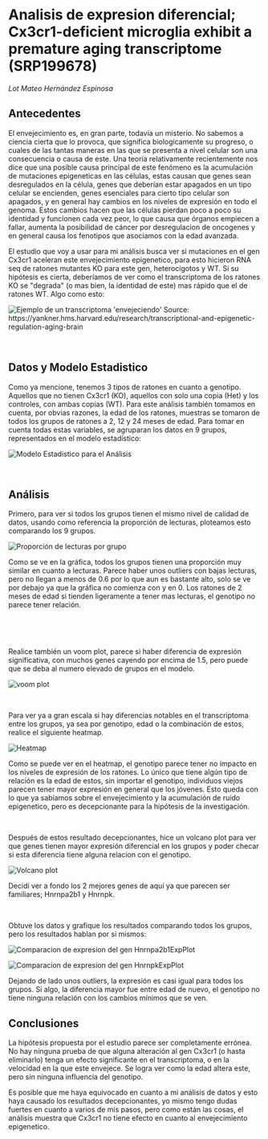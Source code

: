 # Analisis de expresion diferencial; Cx3cr1-deficient microglia exhibit a premature aging transcriptome (SRP199678)

*Lot Mateo Hernández Espinosa*


## Antecedentes
El envejecimiento es, en gran parte, todavía un misterio. No sabemos a ciencia cierta que lo provoca, que significa biologicamente su progreso, o cuales de las tantas maneras en las que se presenta a nivel celular son una consecuencia o causa de este. Una teoría relativamente recientemente nos dice que una posible causa principal de este fenómeno es la acumulación de mutaciones epigeneticas en las células, estas causan que genes sean desregulados en la célula, genes que deberían estar apagados en un tipo celular se encienden, genes esenciales para cierto tipo celular son apagados, y en general hay cambios en los niveles de expresión en todo el genoma. Estos cambios hacen que las células pierdan poco a poco su identidad y funcionen cada vez peor, lo que causa que órganos empiecen a fallar, aumenta la posibilidad de cáncer por desregulacion de oncogenes y en general causa los fenotipos que asociamos con la edad avanzada.

El estudio que voy a usar para mi análisis busca ver si mutaciones en el gen Cx3cr1 aceleran este envejecimiento epigenetico, para esto hicieron RNA seq de ratones mutantes KO para este gen, heterocigotos y WT. Si su hipótesis es cierta, deberíamos de ver como el transcriptoma de los ratones KO se "degrada" (o mas bien, la identidad de este) mas rápido que el de ratones WT. Algo como esto:

![<sup>*Ejemplo de un transcriptoma 'envejeciendo' <br />* Source: https://yankner.hms.harvard.edu/research/transcriptional-and-epigenetic-regulation-aging-brain<sup>](https://yankner.hms.harvard.edu/sites/yankner.hms.harvard.edu/files/research-project-images/Transcriptinal-and-epigenetic-regulation.png)

&nbsp;

## Datos y Modelo Estadistico
Como ya mencione, tenemos 3 tipos de ratones en cuanto a genotipo. Aquellos que no tienen Cx3cr1 (KO), aquellos con solo una copia (Het) y los controles, con ambas copias (WT). Para este análisis también tomamos en cuenta, por obvias razones, la edad de los ratones, muestras se tomaron de todos los grupos de ratones a 2, 12 y 24 meses de edad. Para tomar en cuenta todas estas variables, se agruparan los datos en 9 grupos, representados en el modelo estadístico:

![<sup>*Modelo Estadistico para el Análisis*<sup>](https://raw.githubusercontent.com/lotmta/Proyecto_rnaseq2023/master/plots/Matriz_modelo.png)

&nbsp;

## Análisis
Primero, para ver si todos los grupos tienen el mismo nivel de calidad de datos, usando como referencia la proporción de lecturas, ploteamos esto comparando los 9 grupos.

![<sup>*Proporción de lecturas por grupo*<sup>](https://raw.githubusercontent.com/lotmta/Proyecto_rnaseq2023/master/plots/Asigned_Gene_Prop.png)

Como se ve en la gráfica, todos los grupos tienen una proporción muy similar en cuanto a lecturas. Parece haber unos outliers con bajas lecturas, pero no llegan a menos de 0.6 por lo que aun es bastante alto, solo se ve por debajo ya que la gráfica no comienza con y en 0. Los ratones de 2 meses de edad si tienden ligeramente a tener mas lecturas, el genotipo no parece tener relación.

&nbsp;

&nbsp;

Realice también un voom plot, parece si haber diferencia de expresión significativa, con muchos genes cayendo por encima de 1.5, pero puede que se deba al numero elevado de grupos en el modelo.

![<sup>*voom plot*<sup>](https://raw.githubusercontent.com/lotmta/Proyecto_rnaseq2023/master/plots/voom.png)

&nbsp;

Para ver ya a gran escala si hay diferencias notables en el transcriptoma entre los grupos, ya sea por genotipo, edad o la combinación de estos, realice el siguiente heatmap.

![<sup>*Heatmap*<sup>](https://raw.githubusercontent.com/lotmta/Proyecto_rnaseq2023/master/plots/Heatmap.png)

Como se puede ver en el heatmap, el genotipo parece tener no impacto en los niveles de expresión de los ratones. Lo único que tiene algún tipo de relación es la edad de estos, sin importar el genotipo, individuos viejos parecen tener mayor expresión en general que los jóvenes. Esto queda con lo que ya sabíamos sobre el envejecimiento y la acumulación de ruido epigenetico, pero es decepcionante para la hipótesis de la investigación.

&nbsp;
&nbsp;

Después de estos resultado decepcionantes, hice un volcano plot para ver que genes tienen mayor expresión diferencial en los grupos y poder checar si esta diferencia tiene alguna relacion con el genotipo.

![<sup>*Volcano plot*<sup>](https://raw.githubusercontent.com/lotmta/Proyecto_rnaseq2023/master/plots/volcanoPlot.png)

Decidí ver a fondo los 2 mejores genes de aquí ya que parecen ser familiares; Hnrnpa2b1 y Hnrnpk.

&nbsp;
&nbsp;

Obtuve los datos y grafique los resultados comparando todos los grupos, pero los resultados hablan por si mismos:

![<sup>*Comparacion de expresion del gen Hnrnpa2b1ExpPlot*<sup>](https://raw.githubusercontent.com/lotmta/Proyecto_rnaseq2023/master/plots/Hnrnpa2b1ExpPlot.png)

![<sup>*Comparacion de expresion del gen HnrnpkExpPlot*<sup>](https://raw.githubusercontent.com/lotmta/Proyecto_rnaseq2023/master/plots/HnrnpkExpPlot.png)

Dejando de lado unos outliers, la expresión es casi igual para todos los grupos. Si algo, la diferencia mayor fue entre edad de nuevo, el genotipo no tiene ninguna relación con los cambios mínimos que se ven.

## Conclusiones
La hipótesis propuesta por el estudio parece ser completamente errónea. No hay ninguna prueba de que alguna alteración al gen Cx3cr1 (o hasta eliminarlo) tenga un efecto significante en el transcriptoma, o en la velocidad en la que este envejece. Se logra ver como la edad altera este, pero sin ninguna influencia del genotipo.

Es posible que me haya equivocado en cuanto a mi análisis de datos y esto haya causado los resultados decepcionantes, yo mismo tengo dudas fuertes en cuanto a varios de mis pasos, pero como están las cosas, el análisis muestra que Cx3cr1 no tiene efecto en cuanto al envejecimiento epigenetico.
